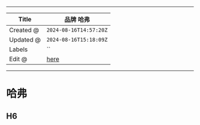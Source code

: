 -----

| Title     | 品牌 哈弗                                             |
| --------- | ------------------------------------------------- |
| Created @ | `2024-08-16T14:57:20Z`                            |
| Updated @ | `2024-08-16T15:18:09Z`                            |
| Labels    | \`\`                                              |
| Edit @    | [here](https://github.com/junxnone/che/issues/15) |

-----

# 哈弗

## H6

